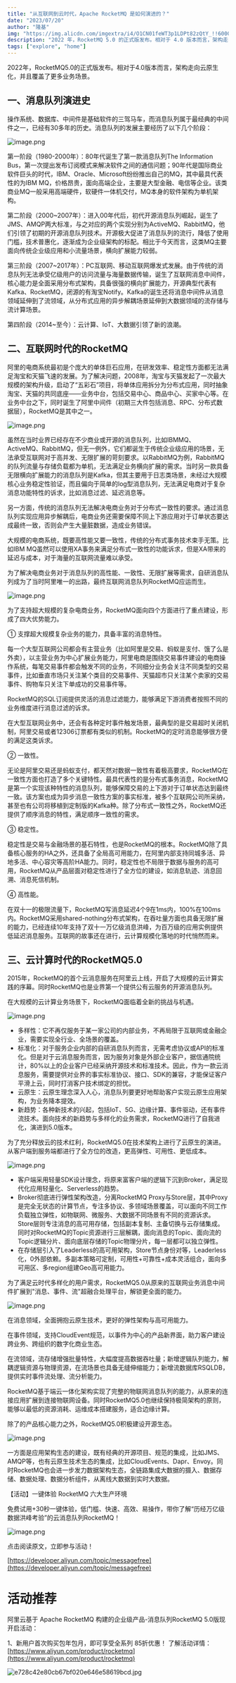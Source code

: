 ```yaml
---      
title: "从互联网到云时代，Apache RocketMQ 是如何演进的？"
date: "2023/07/20"
author: "隆基"
img: "https://img.alicdn.com/imgextra/i4/O1CN01feWT3p1LDPt82zQtY_!!6000000001265-0-tps-685-383.jpg"
description: "2022 年，RocketMQ 5.0 的正式版发布。相对于 4.0 版本而言，架构走向云原生化，并且覆盖了更多业务场景。"
tags: ["explore", "home"]
---
```


2022年，RocketMQ5.0的正式版发布。相对于4.0版本而言，架构走向云原生化，并且覆盖了更多业务场景。
## 一、消息队列演进史
操作系统、数据库、中间件是基础软件的三驾马车，而消息队列属于最经典的中间件之一，已经有30多年的历史。消息队列的发展主要经历了以下几个阶段：

![image.png](https://img.alicdn.com/imgextra/i4/O1CN01p61MqC1szrCubCnDS_!!6000000005838-0-tps-2424-1239.jpg)

第一阶段（1980-2000年）：80年代诞生了第一款消息队列The Information Bus，第一次提出发布订阅模式来解决软件之间的通信问题；90年代是国际商业软件巨头的时代，IBM、Oracle、Microsoft纷纷推出自己的MQ，其中最具代表性的为IBM MQ，价格昂贵，面向高端企业，主要是大型金融、电信等企业。该类商业MQ一般采用高端硬件，软硬件一体机交付，MQ本身的软件架构为单机架构。

第二阶段（2000~2007年）：进入00年代后，初代开源消息队列崛起，诞生了JMS、AMQP两大标准，与之对应的两个实现分别为ActiveMQ、RabbitMQ，他们引领了初期的开源消息队列技术。开源极大促进了消息队列的流行，降低了使用门槛，技术普惠化，逐渐成为企业级架构的标配。相比于今天而言，这类MQ主要面向传统企业级应用和小流量场景，横向扩展能力较弱。

第三阶段（2007~2017年）：PC互联网、移动互联网爆发式发展。由于传统的消息队列无法承受亿级用户的访问流量与海量数据传输，诞生了互联网消息中间件，核心能力是全面采用分布式架构，具备很强的横向扩展能力，开源典型代表有Kafka、RocketMQ，闭源的有淘宝Notify。Kafka的诞生还将消息中间件从消息领域延伸到了流领域，从分布式应用的异步解耦场景延伸到大数据领域的流存储与流计算场景。

第四阶段（2014~至今）：云计算、IoT、大数据引领了新的浪潮。
## 二、互联网时代的RocketMQ
阿里的电商系统最初是个庞大的单体巨石应用，在研发效率、稳定性方面都无法满足淘宝和天猫飞速的发展。为了解决问题，2008年，淘宝与天猫发起了一次最大规模的架构升级，启动了“五彩石”项目，将单体应用拆分为分布式应用，同时抽象淘宝、天猫的共同底座——业务中台，包括交易中心、商品中心、买家中心等。在业务中台之下，同时诞生了阿里中间件（初期三大件包括消息、RPC、分布式数据层），RocketMQ是其中之一。

![image.png](https://img.alicdn.com/imgextra/i4/O1CN01FDPWwZ22RBNavYDvb_!!6000000007116-0-tps-2476-1290.jpg)

虽然在当时业界已经存在不少商业或开源的消息队列，比如IBMMQ、ActiveMQ、RabbitMQ，但无一例外，它们都诞生于传统企业级应用的场景，无法承受互联网对于高并发、无限扩展的苛刻要求。以RabbitMQ为例，RabbitMQ的队列流量与存储负载都为单机，无法满足业务横向扩展的需求。当时另一款具备无限横向扩展能力的消息队列是Kafka，但其主要用于日志类场景，未经过大规模核心业务稳定性验证，而且偏向于简单的log型消息队列，无法满足电商对于复杂消息功能特性的诉求，比如消息过滤、延迟消息等。

另一方面，传统的消息队列无法解决电商业务对于分布式一致性的要求。通过消息队列实现应用异步解耦后，电商业务还需要保障不同上下游应用对于订单状态要达成最终一致，否则会产生大量脏数据，造成业务错误。

大规模的电商系统，既要高性能又要一致性，传统的分布式事务技术束手无策。比如IBM MQ虽然可以使用XA事务来满足分布式一致性的功能诉求，但是XA带来的延迟与成本，对于海量的互联网流量难以承受。

为了解决电商业务对于消息队列的高性能、一致性、无限扩展等需求，自研消息队列成为了当时阿里唯一的出路，最终互联网消息队列RocketMQ应运而生。

![image.png](https://img.alicdn.com/imgextra/i2/O1CN01JnQZcK1D8p66RDwiW_!!6000000000172-0-tps-2463-1211.jpg)

为了支持超大规模的复杂电商业务，RocketMQ面向四个方面进行了重点建设，形成了四大优势能力。

① 支撑超大规模复杂业务的能力，具备丰富的消息特性。

每一个大型互联网公司都会有主营业务（比如阿里是交易、蚂蚁是支付、饿了么是外卖），以主营业务为中心扩展业务能力，阿里电商是围绕交易事件建设的电商操作系统，每笔交易事件都会触发不同的业务，不同细分业务会关注不同类型的交易事件，比如垂直市场只关注某个类目的交易事件、天猫超市只关注某个卖家的交易事件、购物车只关注下单成功的交易事件等。

RocketMQ的SQL订阅提供灵活的消息过滤能力，能够满足下游消费者按照不同的业务维度进行消息过滤的诉求。

在大型互联网业务中，还会有各种定时事件触发场景，最典型的是交易超时关闭机制，阿里交易或者12306订票都有类似的机制。RocketMQ的定时消息能够很方便的满足这类诉求。

② 一致性。

无论是阿里交易还是蚂蚁支付，都天然对数据一致性有着极高要求，RocketMQ在一致性方面也打造了多个关键特性。最具代表性的是分布式事务消息，RocketMQ是第一个实现该种特性的消息队列，能够保障交易的上下游对于订单状态达到最终一致。该方案也成为异步消息一致性方案的事实标准，被多个互联网公司所采纳，甚至也有公司将移植到定制版的Kafka种。除了分布式一致性之外，RocketMQ还提供了顺序消息的特性，满足顺序一致性的需求。

③ 稳定性。

稳定性是交易与金融场景的基石特性，也是RocketMQ的根本。RocketMQ除了具备核心服务的HA之外，还具备了全局高可用能力，在阿里内部支持同城多活、异地多活、中心容灾等高阶HA能力。同时，稳定性也不局限于数据与服务的高可用，RocketMQ从产品层面对稳定性进行了全方位的建设，如消息轨迹、消息回溯、消息死信机制。

④ 高性能。

在双十一的极限流量下，RocketMQ写消息延迟4个9在1ms内，100%在100ms内。RocketMQ采用shared-nothing分布式架构，在吞吐量方面也具备无限扩展的能力，已经连续10年支持了双十一万亿级消息洪峰，为百万级的应用实例提供低延迟消息服务。互联网的故事还在进行，云计算规模化落地的时代悄然而来。
## 三、云计算时代的RocketMQ5.0
2015年，RocketMQ的首个云消息服务在阿里云上线，开启了大规模的云计算实践的序幕。同时RocketMQ也是业界第一个提供公有云服务的开源消息队列。

在大规模的云计算业务场景下，RocketMQ面临着全新的挑战与机遇。

![image.png](https://img.alicdn.com/imgextra/i1/O1CN012YW6UR25ePfUM8CvO_!!6000000007551-0-tps-2501-1204.jpg)

- 多样性：它不再仅服务于某一家公司的内部业务，不再局限于互联网或金融企业，需要实现全行业、全场景的覆盖。
- 标准化：对于服务企业内部的自研消息队列而言，无需考虑协议或API的标准化。但是对于云消息服务而言，因为服务对象是外部企业客户，据信通院统计，80%以上的企业客户已经采纳开源技术和标准技术。因此，作为一款云消息服务，需要提供对业界的事实标准协议、接口、SDK的兼容，才能保证客户平滑上云，同时打消客户技术绑定的担忧。
- 云原生：云原生理念深入人心，消息队列要更好地帮助客户实现云原生应用架构，为业务降本提效。
- 新趋势：各种新技术的兴起，包括IoT、5G、边缘计算、事件驱动，还有事件流技术。面向技术的新趋势与多样化的业务需求，RocketMQ进行了自我进化，演进到5.0版本。

为了充分释放云的技术红利，RocketMQ5.0在技术架构上进行了云原生的演进。从客户端到服务端都进行了全方位的改造，更高弹性、可用性、更低成本。

![image.png](https://img.alicdn.com/imgextra/i2/O1CN01HW3Vr91uKIV0Qy4hZ_!!6000000006018-0-tps-2530-1217.jpg)

- 客户端采用轻量SDK设计理念，将原来富客户端的逻辑下沉到Broker，满足现代化应用轻量化、Serverless的趋势。
- Broker彻底进行弹性架构改造，分离RocketMQ Proxy与Store层，其中Proxy是完全无状态的计算节点，专注多协议、多领域场景覆盖，可以面向不同工作负载独立弹性，如物联网、微服务、大数据不同场景有不同的资源诉求。Store层则专注消息的高可用存储，包括副本复制、主备切换与云存储集成。同时对RocketMQ的Topic资源进行三层解耦，面向消息的Topic、面向流的Topic逻辑分片、面向底层存储的Topic物理分片，每一层都可以独立弹性。
- 在存储层引入了Leaderless的高可用架构，Store节点身份对等，Leaderless化，0外部依赖。多副本策略可定制，可用性+可靠性+成本灵活组合，面向多可用区、多region组建Geo高可用能力。

为了满足云时代多样化的用户需求，RocketMQ5.0从原来的互联网业务消息中间件扩展到"消息、事件、流"超融合处理平台，解锁更全面的能力。

![image.png](https://img.alicdn.com/imgextra/i1/O1CN01ZmANB5281tCTRiGm7_!!6000000007873-0-tps-2492-1232.jpg)

在消息领域，全面拥抱云原生技术，更好的弹性架构与高可用能力。

在事件领域，支持CloudEvent规范，以事件为中心的产品新界面，助力客户建设跨业务、跨组织的数字化商业生态。

在流领域，流存储增强批量特性，大幅度提高数据吞吐量；新增逻辑队列能力，解耦逻辑资源与物理资源，在流场景也具备无缝伸缩能力；新增流数据库RSQLDB，提供实时事件流处理、流分析能力。

RocketMQ基于端云一体化架构实现了完整的物联网消息队列的能力，从原来的连接应用扩展到连接物联网设备。同时RocketMQ5.0也继续保持极简架构的原则，能够以最低的资源消耗、运维成本搭建服务，适合边缘计算。

除了的产品核心能力之外，RocketMQ5.0积极建设开源生态。

![image.png](https://img.alicdn.com/imgextra/i1/O1CN01t1jMjX1PLtnLblwGb_!!6000000001825-2-tps-3736-1720.png)

一方面是应用架构生态的建设，既有经典的开源项目、规范的集成，比如JMS、AMQP等，也有云原生技术生态的集成，比如CloudEvents、Dapr、Envoy。同时RocketMQ也会进一步发力数据架构生态，全链路集成大数据的摄入、数据存储、数据处理、数据分析组件，从离线大数据到实时大数据。


【活动】一键体验 RocketMQ 六大生产环境

免费试用+30秒一键体验，低门槛、快速、高效、易操作，带你了解“历经万亿级数据洪峰考验”的云消息队列RocketMQ！

![image.png](https://img.alicdn.com/imgextra/i4/O1CN01JEwH6J1FT5rJoN1U0_!!6000000000487-0-tps-1080-1620.jpg)

点击阅读原文，立即参与活动！

[https://developer.aliyun.com/topic/messagefree](https://developer.aliyun.com/topic/messagefree)



# 活动推荐

阿里云基于 Apache RocketMQ 构建的企业级产品-消息队列RocketMQ 5.0版现开启活动：

1、新用户首次购买包年包月，即可享受全系列 85折优惠！ 了解活动详情：[https://www.aliyun.com/product/rocketmq](https://www.aliyun.com/product/rocketmq)

![e728c42e80cb67bf020e646e58619bcd.jpg](https://img.alicdn.com/imgextra/i4/O1CN01Xi1rcu1DM6aIC7ypz_!!6000000000201-0-tps-1920-675.jpg)

